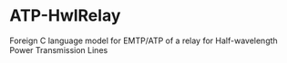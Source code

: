 # ATP-HwlRelay
Foreign C language model for EMTP/ATP of a relay for Half-wavelength Power Transmission Lines
